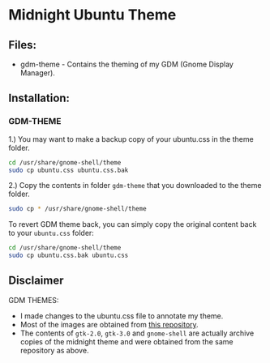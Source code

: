 # Midnight Ubuntu Theme
## Files:
* gdm-theme - Contains the theming of my GDM (Gnome Display Manager). 

## Installation:
### GDM-THEME
1.) You may want to make a backup copy of your ubuntu.css in the theme folder.
```bash
cd /usr/share/gnome-shell/theme
sudo cp ubuntu.css ubuntu.css.bak
```

2.) Copy the contents in folder `gdm-theme` that you downloaded to the theme folder.
```bash
sudo cp * /usr/share/gnome-shell/theme
```
To revert GDM theme back, you can simply copy the original content back to your `ubuntu.css` folder:
```bash
cd /usr/share/gnome-shell/theme
sudo cp ubuntu.css.bak ubuntu.css
```

## Disclaimer
GDM THEMES:
* I made changes to the ubuntu.css file to annotate my theme.
* Most of the images are obtained from [this repository](https://github.com/i-mint/midnight).
* The contents of `gtk-2.0`, `gtk-3.0` and `gnome-shell` are actually archive copies of the midnight theme and were obtained from the same repository as above.

